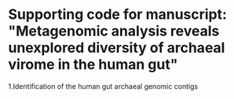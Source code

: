 # Supporting code for manuscript: "Metagenomic analysis reveals unexplored diversity of archaeal virome in the human gut"
1.Identification of the human gut archaeal genomic contigs

